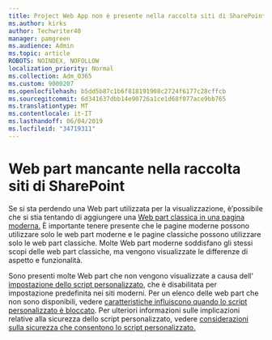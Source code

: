 ```yaml
---
title: Project Web App non è presente nella raccolta siti di SharePoint
ms.author: kirks
author: Techwriter40
manager: pamgreen
ms.audience: Admin
ms.topic: article
ROBOTS: NOINDEX, NOFOLLOW
localization_priority: Normal
ms.collection: Adm_O365
ms.custom: 9000207
ms.openlocfilehash: b5dd5b87c1b6f818191908c2724f6177c28cffcb
ms.sourcegitcommit: 6d341637dbb14e90726a1ce1d68f077ace9bb765
ms.translationtype: MT
ms.contentlocale: it-IT
ms.lasthandoff: 06/04/2019
ms.locfileid: "34719311"
---
```

# <a name="missing-web-part-in-sharepoint-site-collection"></a>Web part mancante nella raccolta siti di SharePoint

<p>Se si sta perdendo una Web part utilizzata per la visualizzazione, è&rsquo;possibile che si stia tentando di aggiungere una <a href="https://support.office.com/en-us/article/classic-and-modern-web-part-experiences-3fdae6c3-8fc1-49ab-8708-8c104b882e64">Web part classica in una pagina moderna.</a> È importante tenere presente che le pagine moderne possono utilizzare solo le web part moderne e le pagine classiche possono utilizzare solo le web part classiche. Molte Web part moderne soddisfano gli stessi scopi delle web part classiche, ma vengono visualizzate le differenze di aspetto e funzionalità.</p> <p>Sono presenti molte Web part che non vengono visualizzate a causa dell' <a href="https://docs.microsoft.com/en-us/sharepoint/allow-or-prevent-custom-script">impostazione dello script personalizzato</a>, che è disabilitata per impostazione predefinita nei siti moderni. Per un elenco delle web part che non sono disponibili, vedere <a href="https://docs.microsoft.com/en-us/sharepoint/allow-or-prevent-custom-script#features-affected-when-custom-script-is-blocked">caratteristiche influiscono quando lo script personalizzato è bloccato</a>. Per ulteriori informazioni sulle implicazioni relative alla sicurezza dello script personalizzato, vedere <a href="https://docs.microsoft.com/en-us/sharepoint/security-considerations-of-allowing-custom-script">considerazioni sulla sicurezza che consentono lo script personalizzato.</a></p>
